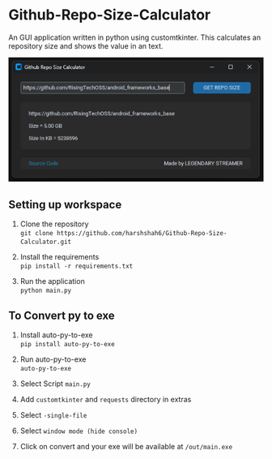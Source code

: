 # Github-Repo-Size-Calculator
An GUI application written in python using customtkinter. This calculates an repository size and shows the value in an text.

<img src='./images/image.png'>

## Setting up workspace
1. Clone the repository<br>
`git clone https://github.com/harshshah6/Github-Repo-Size-Calculator.git`

2. Install the requirements<br>
`pip install -r requirements.txt`

3. Run the application<br>
`python main.py`

## To Convert py to exe
1. Install auto-py-to-exe<br>
`pip install auto-py-to-exe`

2. Run auto-py-to-exe<br>
`auto-py-to-exe`

3. Select Script `main.py`

4. Add `customtkinter` and `requests` directory in extras

5. Select `-single-file` 

6. Select `window mode (hide console)`

7. Click on convert and your exe will be available at `/out/main.exe`